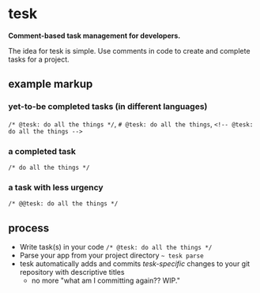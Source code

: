 # tesk
**Comment-based task management for developers.**

The idea for tesk is simple. Use comments in code to create and complete tasks for a project.

## example markup 
### yet-to-be completed tasks (in different languages)
`/* @tesk: do all the things */`, `# @tesk: do all the things`, `<!-- @tesk: do all the things -->`
### a completed task
`/* do all the things */`
### a task with less urgency
`/* @@tesk: do all the things */`

## process
- Write task(s) in your code `/* @tesk: do all the things */`
- Parse your app from your project directory `~ tesk parse`
- tesk automatically adds and commits *tesk-specific* changes to your git repository with descriptive titles
  - no more "what am I committing again?? WIP."
